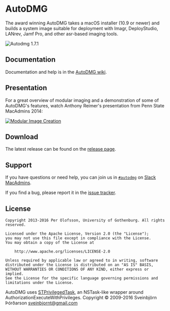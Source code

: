 AutoDMG
=======

The award winning AutoDMG takes a macOS installer (10.9 or newer) and builds a system image suitable for deployment with Imagr, DeployStudio, LANrev, Jamf Pro, and other asr-based imaging tools.

![Autodmg 1.7.1](https://magervalp.github.io/images/AutoDMG-1.7.1.png)


Documentation
-------------

Documentation and help is in the [AutoDMG wiki](https://github.com/MagerValp/AutoDMG/wiki).


Presentation
------------

For a great overview of modular imaging and a demonstration of some of AutoDMG's features, watch Anthony Reimer's presentation from Penn State MacAdmins 2014:

[![Modular Image Creation](http://img.youtube.com/vi/VQXhTPsUlzI/0.jpg)](http://www.youtube.com/watch?v=VQXhTPsUlzI)


Download
--------

The latest release can be found on the [release page](https://github.com/MagerValp/AutoDMG/releases).


Support
-------

If you have questions or need help, you can join us in [`#autodmg`](https://macadmins.slack.com/archives/autodmg) on [Slack MacAdmins](http://macadmins.org ).

If you find a bug, please report it in the [issue tracker](https://github.com/MagerValp/AutoDMG/issues).


License
-------

    Copyright 2013-2016 Per Olofsson, University of Gothenburg. All rights reserved.
    
    Licensed under the Apache License, Version 2.0 (the "License");
    you may not use this file except in compliance with the License.
    You may obtain a copy of the License at
    
        http://www.apache.org/licenses/LICENSE-2.0
    
    Unless required by applicable law or agreed to in writing, software
    distributed under the License is distributed on an "AS IS" BASIS,
    WITHOUT WARRANTIES OR CONDITIONS OF ANY KIND, either express or implied.
    See the License for the specific language governing permissions and
    limitations under the License.

AutoDMG uses [STPrivilegedTask](https://github.com/sveinbjornt/STPrivilegedTask),
an NSTask-like wrapper around AuthorizationExecuteWithPrivileges.
Copyright &copy; 2009-2016 Sveinbjörn Þórðarson <sveinbjornt@gmail.com>
